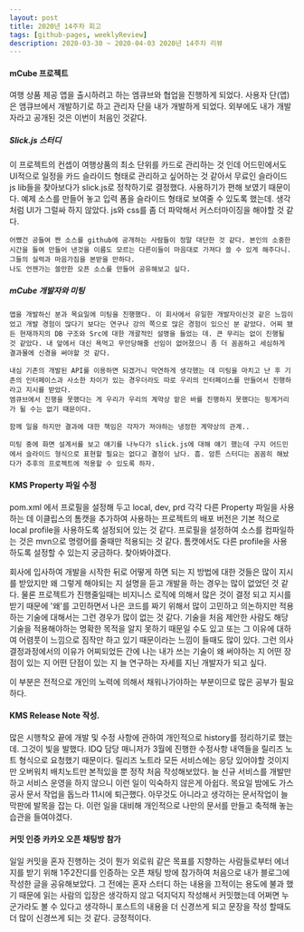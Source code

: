 ```yaml
---
layout: post
title: 2020년 14주차 회고
tags: [github-pages, weeklyReview]
description: 2020-03-30 ~ 2020-04-03 2020년 14주차 리뷰   
---
```




#### mCube 프로젝트

  여행 상품 제공 앱을 출시하려고 하는 엠큐브와 협업을 진행하게 되었다.
  사용자 단(앱)은 앰큐브에서 개발하기로 하고 관리자 단을 내가 개발하게 되었다. 외부에도 내가 개발자라고 공개된 것은 이번이 처음인 것같다.

##### Slick.js 스터디
  이 프로젝트의 컨셉이 여행상품의 최소 단위를 카드로 관리하는 것 인데
    어드민에서도 UI적으로 일정을 카드 슬라이드 형태로 관리하고 싶어하는 것 같아서 무료인 슬라이드 js lib들을 찾아보다가 slick.js로 정착하기로 결정했다. 사용하기가 편해 보였기 때문이다.
    예제 소스를 만들어 놓고 입력 폼을 슬라이드 형태로 보여줄 수 있도록 했는데. 생각처럼 UI가 그럴싸 하지 않았다. js와 css를 좀 더 파악해서 커스터마이징을 해야할 것 같다.

    어쨌건 공들여 짠 소스를 github에 공개하는 사람들이 정말 대단한 것 같다. 본인의 소중한 시간을 들여 만들어 낸것을 이름도 모르는 다른이들이 마음대로 가져다 쓸 수 있게 해주다니. 그들의 실력과 마음가짐을 본받을 만하다.
    나도 언젠가는 쓸만한 오픈 소스를 만들어 공유해보고 싶다.

##### mCube 개발자와 미팅
    앱을 개발하신 분과 목요일에 미팅을 진행했다. 이 회사에서 유일한 개발자이신것 같은 느낌이었고 개발 경험이 많다기 보다는 연구나 강의 쪽으로 많은 경험이 있으신 분 같았다. 어찌 됐든 현재까지의 DB 구조와 Src에 대한 개괄적인 설명을 들었는 데. 큰 무리는 없이 진행될 것 같았다. 내 앞에서 대신 욕먹고 무안당해줄 선임이 없어졌으니 좀 더 꼼꼼하고 세심하게 결과물에 신경을 써야할 것 같다.

    내심 기존의 개발된 API를 이용하면 되겠거니 막연하게 생각했는 데 미팅을 마치고 난 후 기존의 인터페이스과 사소한 차이가 있는 경우더라도 따로 우리의 인터페이스를 만들어서 진행하라고 지시를 받았다.
    엠큐브에서 진행을 못했다는 게 우리가 우리의 계약상 맡은 바를 진행하지 못했다는 핑계거리가 될 수는 없기 때문이다.

    함께 일을 하지만 결과에 대한 책임은 각자가 져야하는 냉정한 계약상의 관계..

    미팅 중에 화면 설계서를 보고 얘기를 나누다가 slick.js에 대해 얘기 했는데 구지 어드민에서 슬라이드 형식으로 표현할 필요는 없다고 결정이 났다. 흠. 암튼 스터디는 꼼꼼히 해놨다가 추후의 프로젝트에 적용할 수 있도록 하자.


#### KMS Property 파일 수정
  pom.xml 에서 프로필을 설정해 두고 local, dev, prd 각각 다른 Property 파일을 사용하는 데 이클립스의 톰캣을 추가하여 사용하는 프로젝트의 배포 버전은 기본 적으로 local profile을 사용하도록 설정되어 있는 것 같다.
  프로필을 설정하여 소스를 컴파일하는 것은 mvn으로 명령어를 줄때만 적용되는 것 같다.
  톰캣에서도 다른 profile을 사용하도록 설정할 수 있는지 궁금하다. 찾아봐야겠다.

  회사에 입사하여 개발을 시작한 뒤로 어떻게 하면 되는 지 방법에 대한 것들은 많이 지시를 받았지만 왜 그렇게 해야되는 지 설명을 듣고 개발을 하는 경우는 많이 없었던 것 같다.
  물론 프로젝트가 진행줄일때는 비지니스 로직에 의해서 많은 것이 결정 되고 지시를 받기 때문에 '왜'를 고민하면서 나은 코드를 짜기 위해서 많이 고민하고 의논하지만 적용하는 기술에 대해서는 그런 경우가 많이 없는 것 같다.
  기술을 처음 제안한 사람도 해당 기술을 적용해야하는 명확한 목적을 알지 못하기 때문일 수도 있고  또는 그 이유에 대하여 어렴풋이 느낌으로 짐작만 하고 있기 때문이라는 느낌이 들때도 많이 있다.
  그런 의사결정과정에서의 이유가 어찌되었든 간에 나는 내가 쓰는 기술이 왜 써야하는 지 어떤 장점이 있는 지 어떤 단점이 있는 지 늘 연구하는 자세를 지닌 개발자가 되고 싶다.

  이 부분은 전적으로 개인의 노력에 의해서 채워나가야하는 부분이므로 많은 공부가 필요하다.

#### KMS Release Note 작성.
  많은 시행착오 끝에 개발 및 수정 사항에 관하여 개인적으로 history를 정리하기로 했는데.
  그것이 빛을 발했다. IDQ 담당 매니저가 3월에 진행한 수정사항 내역들을 릴리즈 노트 형식으로 요청했기 때문이다.
  릴리즈 노트라 모든 서비스에는 응당 있어야할 것이지만 오버워치 배치노트만 본적있을 뿐 정작 처음 작성해보았다.
  늘 신규 서비스를 개발만하고 서비스 운영을 하지 않으니 이런 일이 익숙하지 않은게 아쉽다.
  목요일 밤에도 가스공사 문서 작업을 돕느라 11시에 퇴근했다. 아무것도 아니라고 생각하는 문서작업이 늘 막판에 발목을 잡는 다.
  이런 일을 대비해 개인적으로 나만의 문서를 만들고 축적해 놓는 습관을 들여야겠다.

#### 커밋 인증 카카오 오픈 채팅방 참가

일일 커밋을 혼자 진행하는 것이 뭔가 외로워 같은 목표를 지향하는 사람들로부터 에너지를 받기 위해 1주2잔디를 인증하는 오픈 채팅 방에 참가하여 처음으로 내가 블로그에 작성한 글을 공유해보았다.
그 전에는 혼자 스터디 하는 내용을 끄적이는 용도에 불과 했기 때문에 읽는 사람의 입장은 생각하지 않고 덕지덕지 작성해서 커밋했는데 어쩌면 누군가라도 볼 수 있다고 생각하니 포스트의 내용을 더 신경쓰게 되고 문장을 작성 할때도 더 많이 신경쓰게 되는 것 같다. 긍정적이다.  
